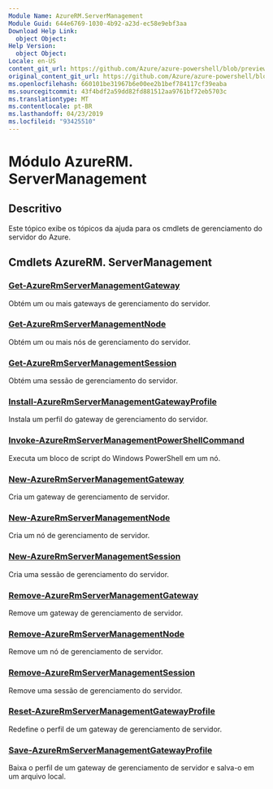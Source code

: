 ```yaml
---
Module Name: AzureRM.ServerManagement
Module Guid: 644e6769-1030-4b92-a23d-ec58e9ebf3aa
Download Help Link:
  object Object: 
Help Version:
  object Object: 
Locale: en-US
content_git_url: https://github.com/Azure/azure-powershell/blob/preview/src/ResourceManager/ServerManagement/Commands.ServerManagement/help/AzureRM.ServerManagement.md
original_content_git_url: https://github.com/Azure/azure-powershell/blob/preview/src/ResourceManager/ServerManagement/Commands.ServerManagement/help/AzureRM.ServerManagement.md
ms.openlocfilehash: 660101be31967b6e00ee2b1bef784117cf39eaba
ms.sourcegitcommit: 43f4bdf2a59dd82fd881512aa9761bf72eb5703c
ms.translationtype: MT
ms.contentlocale: pt-BR
ms.lasthandoff: 04/23/2019
ms.locfileid: "93425510"
---
```

# Módulo AzureRM. ServerManagement
## Descritivo
Este tópico exibe os tópicos da ajuda para os cmdlets de gerenciamento do servidor do Azure.

## Cmdlets AzureRM. ServerManagement
### [Get-AzureRmServerManagementGateway](Get-AzureRmServerManagementGateway.md)
Obtém um ou mais gateways de gerenciamento do servidor.

### [Get-AzureRmServerManagementNode](Get-AzureRmServerManagementNode.md)
Obtém um ou mais nós de gerenciamento do servidor.

### [Get-AzureRmServerManagementSession](Get-AzureRmServerManagementSession.md)
Obtém uma sessão de gerenciamento do servidor.

### [Install-AzureRmServerManagementGatewayProfile](Install-AzureRmServerManagementGatewayProfile.md)
Instala um perfil do gateway de gerenciamento do servidor.

### [Invoke-AzureRmServerManagementPowerShellCommand](Invoke-AzureRmServerManagementPowerShellCommand.md)
Executa um bloco de script do Windows PowerShell em um nó.

### [New-AzureRmServerManagementGateway](New-AzureRmServerManagementGateway.md)
Cria um gateway de gerenciamento de servidor.

### [New-AzureRmServerManagementNode](New-AzureRmServerManagementNode.md)
Cria um nó de gerenciamento de servidor.

### [New-AzureRmServerManagementSession](New-AzureRmServerManagementSession.md)
Cria uma sessão de gerenciamento do servidor.

### [Remove-AzureRmServerManagementGateway](Remove-AzureRmServerManagementGateway.md)
Remove um gateway de gerenciamento de servidor.

### [Remove-AzureRmServerManagementNode](Remove-AzureRmServerManagementNode.md)
Remove um nó de gerenciamento de servidor.

### [Remove-AzureRmServerManagementSession](Remove-AzureRmServerManagementSession.md)
Remove uma sessão de gerenciamento do servidor.

### [Reset-AzureRmServerManagementGatewayProfile](Reset-AzureRmServerManagementGatewayProfile.md)
Redefine o perfil de um gateway de gerenciamento de servidor.

### [Save-AzureRmServerManagementGatewayProfile](Save-AzureRmServerManagementGatewayProfile.md)
Baixa o perfil de um gateway de gerenciamento de servidor e salva-o em um arquivo local.

